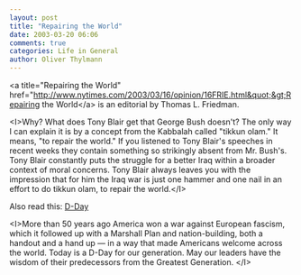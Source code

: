 ```yaml
---
layout: post
title: "Repairing the World"
date: 2003-03-20 06:06
comments: true
categories: Life in General
author: Oliver Thylmann
---
```



&lt;a title=&quot;Repairing the World&quot; href=&quot;http://www.nytimes.com/2003/03/16/opinion/16FRIE.html&quot;&gt;Repairing the World&lt;/a&gt; is an editorial by Thomas L. Friedman. 

&lt;I&gt;Why? What does Tony Blair get that George Bush doesn't? The only way I can explain it is by a concept from the Kabbalah called &quot;tikkun olam.&quot; It means, &quot;to repair the world.&quot; If you listened to Tony Blair's speeches in recent weeks they contain something so strikingly absent from Mr. Bush's. Tony Blair constantly puts the struggle for a better Iraq within a broader context of moral concerns. Tony Blair always leaves you with the impression that for him the Iraq war is just one hammer and one nail in an effort to do tikkun olam, to repair the world.&lt;/I&gt;

Also read this: [D-Day](http://www.nytimes.com/2003/03/19/opinion/19FRIE.html)

&lt;I&gt;More than 50 years ago America won a war against European fascism, which it followed up with a Marshall Plan and nation-building, both a handout and a hand up — in a way that made Americans welcome across the world. Today is a D-Day for our generation. May our leaders have the wisdom of their predecessors from the Greatest Generation.  &lt;/I&gt;


